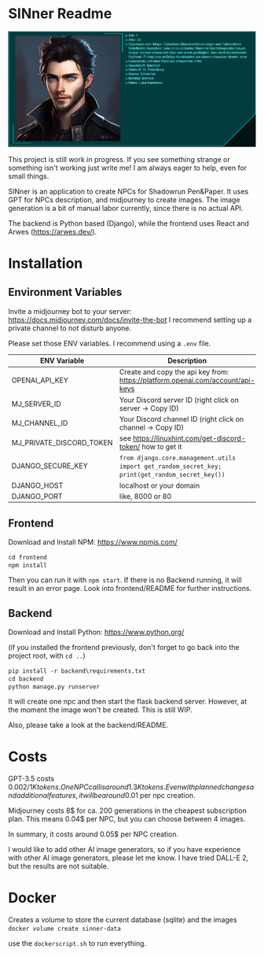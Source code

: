 # SINner Readme
![Animation.gif](docs%2FAnimation.gif)

This project is still work in progress. If you see something strange or something isn't working just write me! I am always eager to help, even for small things.

SINner is an application to create NPCs for Shadowrun Pen&Paper.
It uses GPT for NPCs description, and midjourney to create images.
The image generation is a bit of manual labor currently, since there is no actual API. 

The backend is Python based (Django), while the frontend uses React and Arwes (https://arwes.dev/).

# Installation

## Environment Variables

Invite a midjourney bot to your server: https://docs.midjourney.com/docs/invite-the-bot
I recommend setting up a private channel to not disturb anyone.

Please set those ENV variables. I recommend using a `.env` file. 


| ENV Variable             | Description                                                                                      |
|--------------------------|--------------------------------------------------------------------------------------------------|
| OPENAI_API_KEY           | Create and copy the api key from: https://platform.openai.com/account/api-keys                   |
| MJ_SERVER_ID             | Your Discord server ID (right click on server -> Copy ID)                                        |
| MJ_CHANNEL_ID            | Your Discord channel ID (right click on channel -> Copy ID)                                      |
| MJ_PRIVATE_DISCORD_TOKEN | see https://linuxhint.com/get-discord-token/ how to get it                                       |
| DJANGO_SECURE_KEY        | `from django.core.management.utils import get_random_secret_key; print(get_random_secret_key())` |
| DJANGO_HOST              | localhost or your domain                                                                         |
| DJANGO_PORT              | like, 8000 or 80                                                                                 |



## Frontend
Download and Install NPM: https://www.npmjs.com/ 
```
cd frontend
npm install
```
Then you can run it with `npm start`. If there is no Backend running, it will result in an error page.
Look into frontend/README for further instructions.

## Backend
Download and Install Python: https://www.python.org/

(if you installed the frontend previously, don't forget to go back into the project root, with `cd ..`)
```
pip install -r backend\requirements.txt
cd backend
python manage.py runserver
```

It will create one npc and then start the flask backend server.
However, at the moment the image won't be created. This is still WIP. 

Also, please take a look at the backend/README.

# Costs

GPT-3.5 costs $0.002 / 1K tokens. One NPC call is around 1.3K tokens.
Even with planned changes and additional features, it will be around 0.01$ per npc creation.

Midjourney costs 8$ for ca. 200 generations in the cheapest subscription plan.
This means 0.04$ per NPC, but you can choose between 4 images.

In summary, it costs around 0.05$ per NPC creation. 

I would like to add other AI image generators, so if you have experience with other AI image generators, please let me know.
I have tried DALL-E 2, but the results are not suitable.

# Docker

Creates a volume to store the current database (sqlite) and the images
`docker volume create sinner-data`

use the `dockerscript.sh` to run everything. 
